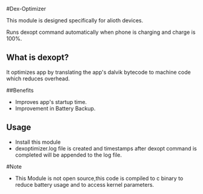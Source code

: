 #Dex-Optimizer

This module is designed specifically for alioth devices.

Runs dexopt command automatically when phone is charging and charge is 100%.

## What is dexopt?

It optimizes app by translating the app's dalvik bytecode to machine code which reduces overhead.

##Benefits 

- Improves app's startup time.
- Improvement in Battery Backup.

## Usage

- Install this module
- dexoptimizer.log file is created and timestamps after dexopt command is completed will be appended to the log file.

#Note
- This Module is not open source,this code is compiled to c binary to reduce battery usage and to access kernel parameters.
